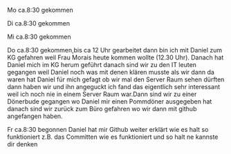 Mo
ca.8:30 gekommen 


Di 
ca.8:30 gekommen


Mi
ca.8:30 gekommen


Do 
ca.8:30 gekommen,bis ca 12 Uhr gearbeitet dann bin ich mit Daniel zum KG gefahren weil Frau Morais heute kommen wollte (12.30 Uhr). Danach hat Daniel mich im KG herum geführt danach sind wir zu den IT leuten gegangen weil Daniel noch was mit denen klären musste als wir dann da waren hat Daniel für mich gefagt ob wir mal den Server Raum sehen dürften dann haben wir und ihn angeguckt ich fand das eigentlich sehr interessant weil ich noch nie in einem Server Raum war.Dann sind wir zu einer Dönerbude gegangen wo Daniel mir einen Pommdöner ausgegeben hat danach sind wir zurück zum Büro gefahren wo wir dann mit github angefangen haben. 

Fr
ca.8:30 begonnen Daniel hat mir Github weiter erklärt wie es halt so funktioniert z.B. das Committen wie es funktioniert und so halt ne kannste dir denken 
